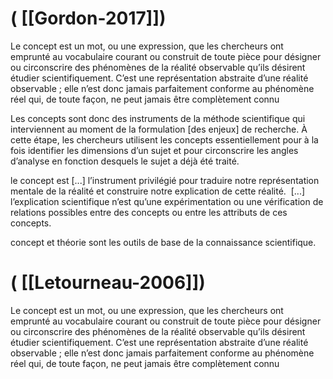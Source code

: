 # ( [[Gordon-2017]])


Le concept est un mot, ou une expression, que les chercheurs ont emprunté au vocabulaire courant ou construit de toute pièce pour désigner ou circonscrire des phénomènes de la réalité observable qu’ils désirent étudier scientifiquement. C’est une représentation abstraite d’une réalité observable ; elle n’est donc jamais parfaitement conforme au phénomène réel qui, de toute façon, ne peut jamais être complètement connu


Les concepts sont donc des instruments de la méthode scientifique qui interviennent au moment de la formulation [des enjeux] de recherche. À cette étape, les chercheurs utilisent les concepts essentiellement pour à la fois identifier les dimensions d’un sujet et pour circonscrire les angles d’analyse en fonction desquels le sujet a déjà été traité.


le concept est [...] l’instrument privilégié pour traduire notre représentation mentale de la réalité et construire notre explication de cette réalité.  [...] l’explication scientifique n’est qu’une expérimentation ou une vérification de relations possibles entre des concepts ou entre les attributs de ces concepts.


concept et théorie sont les outils de base de la connaissance scientifique.



# ( [[Letourneau-2006]])


Le concept est un mot, ou une expression, que les chercheurs ont emprunté au vocabulaire courant ou construit de toute pièce pour désigner ou circonscrire des phénomènes de la réalité observable qu’ils désirent étudier scientifiquement. C’est une représentation abstraite d’une réalité observable ; elle n’est donc jamais parfaitement conforme au phénomène réel qui, de toute façon, ne peut jamais être complètement connu




